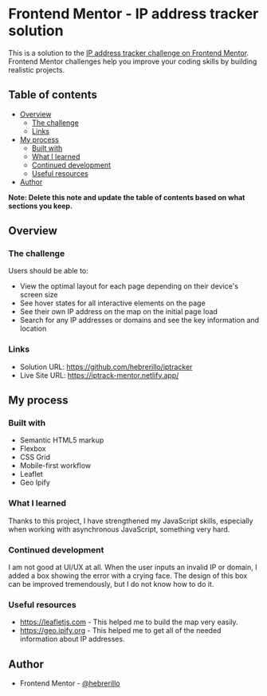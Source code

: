 # Frontend Mentor - IP address tracker solution

This is a solution to the [IP address tracker challenge on Frontend Mentor](https://www.frontendmentor.io/challenges/ip-address-tracker-I8-0yYAH0). Frontend Mentor challenges help you improve your coding skills by building realistic projects. 

## Table of contents

- [Overview](#overview)
  - [The challenge](#the-challenge)
  - [Links](#links)
- [My process](#my-process)
  - [Built with](#built-with)
  - [What I learned](#what-i-learned)
  - [Continued development](#continued-development)
  - [Useful resources](#useful-resources)
- [Author](#author)

**Note: Delete this note and update the table of contents based on what sections you keep.**

## Overview

### The challenge

Users should be able to:

- View the optimal layout for each page depending on their device's screen size
- See hover states for all interactive elements on the page
- See their own IP address on the map on the initial page load
- Search for any IP addresses or domains and see the key information and location


### Links

- Solution URL: https://github.com/hebrerillo/iptracker
- Live Site URL: https://iptrack-mentor.netlify.app/

## My process

### Built with

- Semantic HTML5 markup
- Flexbox
- CSS Grid
- Mobile-first workflow
- Leaflet
- Geo Ipify


### What I learned

Thanks to this project, I have strengthened my JavaScript skills, especially when working with asynchronous JavaScript, something very hard.

### Continued development

I am not good at UI/UX at all. When the user inputs an invalid IP or domain, I added a box showing the error with a crying face. The design of this box can be improved tremendously, but I do not know how to do it.


### Useful resources

- https://leafletjs.com - This helped me to build the map very easily.
- https://geo.ipify.org - This helped me to get all of the needed information about IP addresses.

## Author

- Frontend Mentor - [@hebrerillo](https://www.frontendmentor.io/profile/hebrerillo)


